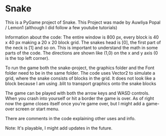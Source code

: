 # Snake

This is a PyGame project of Snake.
This Project was made by Auwliya Popal / Lemon1 (although I did follow a few youtube tutorials)

Information about the code:
The entire window is 800 px, every block is 40 x 40 px making a 20 x 20 block grid.
The snakes head is [0], the first part of the neck is [1] and so on. This is important to understand the math in some parts of the code. 
The directions are shown like (1,0) on the x and y axis (0 is the top left corner).

To run the game both the snake-project, the graphics folder and the Font folder need to be in the same folder.
The code uses Vector2 to simulate a grid, where the snake consists of blocks in the grid. It does not look like a block because I am using .blit to transport graphics onto the snake blocks

The game can be played with both the arrow keys and WASD controls.
When you crash into yourself or hit a border the game is over. As of right now the game closes itself once you're game over, but I might add a game-over screen or start menu.

There are comments in the code explaining other uses and info.

Note: It's playable, I might add updates in the future.
